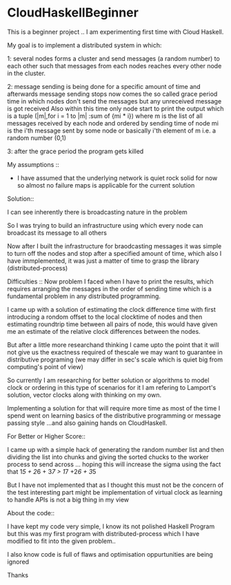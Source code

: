 # CloudHaskellBeginner

This is a beginner project .. I am experimenting first time with Cloud Haskell.

My goal is to implement a distributed system in which:

1: several nodes forms a cluster and send messages (a random number) to each other 
   such that messages from each nodes reaches every other node in the cluster.

2: message sending is being done for a specific amount of time and afterwards message sending stops
   now comes the so called grace period time in which nodes don't send the messages but any unreceived
   message is got received
   Also within this time only node start to print the output which is a tuple
    (|m|,for i = 1 to |m| :sum of {mi * i})
    where
     m is the list of all messages received by each node and ordered by sending time of node
     mi is the i'th message sent by some node or basically i'th element of m i.e. a random number (0,1)

3: after the grace period the program gets killed

My assumptions ::
 
 * I have assumed that the underlying network is quiet rock solid for now
   so almost no failure maps is applicable for the current solution


Solution::

I can see inherently there is broadcasting nature in the problem

So I was trying to build an infrastructure using which every node 
can broadcast its message to all others

Now after I built the infrastructure for braodcasting messages 
it was simple to turn off the nodes and stop after a specified 
amount of time, which also I have immplemented, it was just a 
matter of time to grasp the library (distributed-process)


Difficulties ::
Now problem I faced when I have to print the results, which requires arranging 
the messages in the order of sending time which is a fundamental problem in any
distributed programming.

I came up with a solution of estimating the clock difference time with first 
introducing a rondom offset to the local clocktime of nodes and then estimating
roundtrip time between all pairs of node, this would have given me an estimate of
the relative clock differences between the nodes.

But after a little more researchand thinking I came upto the point that it will not 
give us the exactness required of thescale we may want to guarantee in distributive 
programing (we may differ in sec's scale which is quiet big from computing's point of view) 

So currently I am researching for better solution or algorithms to model clock or 
ordering in this type of scenarios for it I am refering to Lamport's solution, 
vector clocks  along with thinking on my own.

Implementing a solution for that will require more time as most of the time I
spend went on learning basics of the distributive programming or message 
passing style ...and also gaining hands on CloudHaskell.

For Better or Higher Score::

I came up  with a simple hack of generating the random number list and then 
dividing the list into chunks and giving the sorted chucks to the worker process
to send across ... hoping this will increase the sigma 
 using the fact that
  1*5 + 2*6 + 3*7 > 1*7 +2*6 + 3*5 
 
 But I have not implemented that as I thought this must not be the concern of the test
 interesting part might be implementation of virtual clock as learning to handle APIs
 is not a big thing in my view

About the code::

I have kept my code very simple, I know its not polished Haskell Program
but this was my first program with distributed-process which I have modified to
fit into the given problem..

I also know code is full of flaws and optimisation oppurtunities are being ignored 

Thanks

